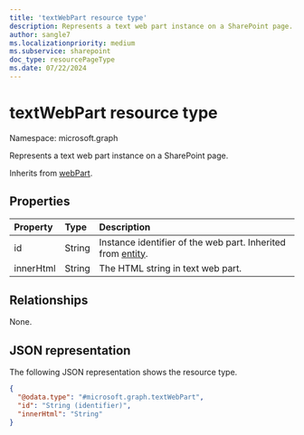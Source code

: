 ```yaml
---
title: 'textWebPart resource type'
description: Represents a text web part instance on a SharePoint page.
author: sangle7
ms.localizationpriority: medium
ms.subservice: sharepoint
doc_type: resourcePageType
ms.date: 07/22/2024
---
```


# textWebPart resource type

Namespace: microsoft.graph



Represents a text web part instance on a SharePoint page.

Inherits from [webPart](../resources/webpart.md).

## Properties

| Property  | Type   | Description                                                                          |
| :-------- | :----- | :----------------------------------------------------------------------------------- |
| id        | String | Instance identifier of the web part. Inherited from [entity](../resources/entity.md). |
| innerHtml | String | The HTML string in text web part.                                                     |

## Relationships

None.

## JSON representation

The following JSON representation shows the resource type.

<!-- {
  "blockType": "resource",
  "keyProperty": "id",
  "@odata.type": "microsoft.graph.textWebPart",
  "baseType": "microsoft.graph.webPart",
  "openType": false
}
-->

```json
{
  "@odata.type": "#microsoft.graph.textWebPart",
  "id": "String (identifier)",
  "innerHtml": "String"
}
```
